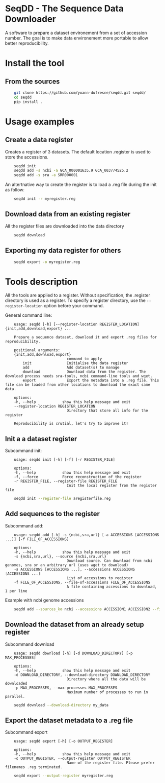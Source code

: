# SeqDD - The Sequence Data Downloader

A software to prepare a dataset environement from a set of accession number.
The goal is to make data environement more portable to allow better reproducibility.

# Install the tool

## From the sources

```bash
    git clone https://github.com/yoann-dufresne/seqdd.git seqdd/
    cd seqdd
    pip install .
```

# Usage examples

## Create a data register

Creates a register of 3 datasets. The default location .register is used to store the accessions.

```bash
    seqdd init
    seqdd add -s ncbi -a GCA_000001635.9 GCA_003774525.2
    seqdd add -s sra -a SRR000001
```

An altertnative way to create the register is to load a .reg file during the init as follow:

```bash
    seqdd init -r myregister.reg
```

## Download data from an existing register

All the register files are downloaded into the data directory

```bash
    seqdd download
```

## Exporting my data register for others

```bash
    seqdd export -o myregister.reg
```


# Tools description

All the tools are applied to a register. Without specification, the .register directory is used as a register. To specify a register directory, use the `--register-location` option before your command.

General command line:
```
    usage: seqdd [-h] [--register-location REGISTER_LOCATION] {init,add,download,export} ...

    Prepare a sequence dataset, download it and export .reg files for reproducibility.

    positional arguments:
    {init,add,download,export}
                            command to apply
        init                Initialise the data register
        add                 Add dataset(s) to manage
        download            Download data from the register. The download process needs sra-tools, ncbi command-line tools and wget.
        export              Export the metadata into a .reg file. This file can be loaded from other locations to download the exact same data.

    options:
    -h, --help            show this help message and exit
    --register-location REGISTER_LOCATION
                            Directory that store all info for the register

    Reproducibility is crutial, let's try to improve it!
```

## Init a a dataset register

Subcommand init:
```
    usage: seqdd init [-h] [-f] [-r REGISTER_FILE]

    options:
    -h, --help            show this help message and exit
    -f, --force           Force reconstruction of the register
    -r REGISTER_FILE, --register-file REGISTER_FILE
                            Init the local register from the register file
```

```bash
    seqdd init --register-file aregisterfile.reg
```

## Add sequences to the register

Subcommand add:
```
    usage: seqdd add [-h] -s {ncbi,sra,url} [-a ACCESSIONS [ACCESSIONS ...]] [-f FILE_OF_ACCESSIONS]

    options:
    -h, --help            show this help message and exit
    -s {ncbi,sra,url}, --source {ncbi,sra,url}
                            Download source. Can download from ncbi genomes, sra or an arbitrary url (uses wget to download)
    -a ACCESSIONS [ACCESSIONS ...], --accessions ACCESSIONS [ACCESSIONS ...]
                            List of accessions to register
    -f FILE_OF_ACCESSIONS, --file-of-accessions FILE_OF_ACCESSIONS
                            A file containing accessions to download, 1 per line
```

Example with ncbi genome accessions
```bash
    seqdd add --sources_ko ncbi --accessions ACCESSION1 ACCESSION2 --file-of-accessions accessions.txt
```

## Download the dataset from an already setup register

Subcommand download
```
    usage: seqdd download [-h] [-d DOWNLOAD_DIRECTORY] [-p MAX_PROCESSES]

    options:
    -h, --help            show this help message and exit
    -d DOWNLOAD_DIRECTORY, --download-directory DOWNLOAD_DIRECTORY
                            Directory where all the data will be downloaded
    -p MAX_PROCESSES, --max-processes MAX_PROCESSES
                            Maximum number of processes to run in parallel.
```

```bash
    seqdd download --download-directory my_data
```

## Export the dataset metadata to a .reg file

Subcommand export
```
    usage: seqdd export [-h] [-o OUTPUT_REGISTER]

    options:
    -h, --help            show this help message and exit
    -o OUTPUT_REGISTER, --output-register OUTPUT_REGISTER
                            Name of the register file. Please prefer filenames .reg terminated.
```

```bash
    seqdd export --output-register myregister.reg
```
